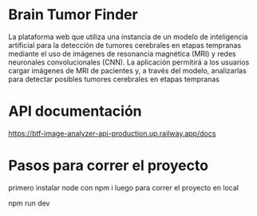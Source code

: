 
# Brain Tumor Finder

La plataforma web que utiliza una instancia de un modelo de inteligencia artificial para la detección de tumores cerebrales en etapas tempranas mediante el uso de imágenes de resonancia magnética (MRI) y redes neuronales convolucionales (CNN). La aplicación permitirá a los usuarios cargar imágenes de MRI de pacientes y, a través del modelo, analizarlas para detectar posibles tumores cerebrales en etapas tempranas

# API documentación 

https://btf-image-analyzer-api-production.up.railway.app/docs

# Pasos para correr el proyecto

 primero instalar node con 
    npm i
luego para correr el proyecto en local

   npm run dev 